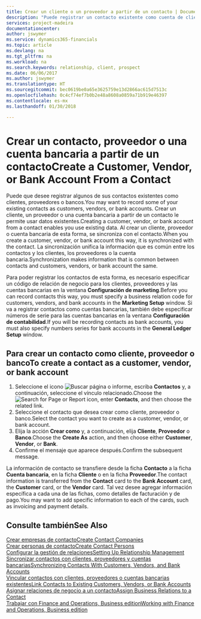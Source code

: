 ```yaml
---
title: Crear un cliente o un proveedor a partir de un contacto | Documentos de Microsoft
description: "Puede registrar un contacto existente como cuenta de cliente, proveedor o banco usando datos existentes y especificando una relación de negocio."
services: project-madeira
documentationcenter: 
author: jswymer
ms.service: dynamics365-financials
ms.topic: article
ms.devlang: na
ms.tgt_pltfrm: na
ms.workload: na
ms.search.keywords: relationship, client, prospect
ms.date: 06/06/2017
ms.author: jswymer
ms.translationtype: HT
ms.sourcegitcommit: bec0619be0a65e3625759e13d2866ac615d7513c
ms.openlocfilehash: 0c4cf74ef7b0b2e48a8608a0859a71b919e46397
ms.contentlocale: es-mx
ms.lasthandoff: 01/30/2018

---
```

# <a name="create-a-customer-vendor-or-bank-account-from-a-contact"></a><span data-ttu-id="db238-103">Crear un contacto, proveedor o una cuenta bancaria a partir de un contacto</span><span class="sxs-lookup"><span data-stu-id="db238-103">Create a Customer, Vendor, or Bank Account From a Contact</span></span>
<span data-ttu-id="db238-104">Puede que desee registrar algunos de sus contactos existentes como clientes, proveedores o bancos.</span><span class="sxs-lookup"><span data-stu-id="db238-104">You may want to record some of your existing contacts as customers, vendors, or bank accounts.</span></span> <span data-ttu-id="db238-105">Crear un cliente, un proveedor o una cuenta bancaria a partir de un contacto le permite usar datos existentes.</span><span class="sxs-lookup"><span data-stu-id="db238-105">Creating a customer, vendor, or bank account from a contact enables you use existing data.</span></span> <span data-ttu-id="db238-106">Al crear un cliente, proveedor o cuenta bancaria de esta forma, se sincroniza con el contacto.</span><span class="sxs-lookup"><span data-stu-id="db238-106">When you create a customer, vendor, or bank account this way, it is synchronized with the contact.</span></span> <span data-ttu-id="db238-107">La sincronización unifica la información que es común entre los contactos y los clientes, los proveedores o la cuenta bancaria.</span><span class="sxs-lookup"><span data-stu-id="db238-107">Synchronization makes information that is common between contacts and customers, vendors, or bank account the same.</span></span>

<span data-ttu-id="db238-108">Para poder registrar los contactos de esta forma, es necesario especificar un código de relación de negocio para los clientes, proveedores y las cuentas bancarias en la ventana **Configuración de marketing**.</span><span class="sxs-lookup"><span data-stu-id="db238-108">Before you can record contacts this way, you must specify a business relation code for customers, vendors, and bank accounts in the **Marketing Setup** window.</span></span> <span data-ttu-id="db238-109">Si va a registrar contactos como cuentas bancarias, también debe especificar números de serie para las cuentas bancarias en la ventana **Configuración de contabilidad**.</span><span class="sxs-lookup"><span data-stu-id="db238-109">If you will be recording contacts as bank accounts, you must also specify numbers series for bank accounts in the **General Ledger Setup** window.</span></span>

## <a name="to-create-a-contact-as-a-customer-vendor-or-bank-account"></a><span data-ttu-id="db238-110">Para crear un contacto como cliente, proveedor o banco</span><span class="sxs-lookup"><span data-stu-id="db238-110">To create a contact as a customer, vendor, or bank account</span></span>
1. <span data-ttu-id="db238-111">Seleccione el icono ![Buscar página o informe](media/ui-search/search_small.png "icono Buscar página o informe"), escriba **Contactos** y, a continuación, seleccione el vínculo relacionado.</span><span class="sxs-lookup"><span data-stu-id="db238-111">Choose the ![Search for Page or Report](media/ui-search/search_small.png "Search for Page or Report icon") icon, enter **Contacts**, and then choose the related link.</span></span>
2. <span data-ttu-id="db238-112">Seleccione el contacto que desea crear como cliente, proveedor o banco.</span><span class="sxs-lookup"><span data-stu-id="db238-112">Select the contact you want to create as a customer, vendor, or bank account.</span></span>
3. <span data-ttu-id="db238-113">Elija la acción **Crear como** y, a continuación, elija **Cliente**, **Proveedor** o **Banco**.</span><span class="sxs-lookup"><span data-stu-id="db238-113">Choose the **Create As** action, and then choose either **Customer**, **Vendor**, or **Bank**.</span></span>
4. <span data-ttu-id="db238-114">Confirme el mensaje que aparece después.</span><span class="sxs-lookup"><span data-stu-id="db238-114">Confirm the subsequent message.</span></span>

<span data-ttu-id="db238-115">La información de contacto se transfiere desde la ficha **Contacto** a la ficha **Cuenta bancaria**, en la ficha **Cliente** o en la ficha **Proveedor**.</span><span class="sxs-lookup"><span data-stu-id="db238-115">The contact information is transferred from the **Contact** card to the **Bank Account** card, the **Customer** card, or the **Vendor** card.</span></span> <span data-ttu-id="db238-116">Tal vez desee agregar información específica a cada una de las fichas, como detalles de facturación y de pago.</span><span class="sxs-lookup"><span data-stu-id="db238-116">You may want to add specific information to each of the cards, such as invoicing and payment details.</span></span>

## <a name="see-also"></a><span data-ttu-id="db238-117">Consulte también</span><span class="sxs-lookup"><span data-stu-id="db238-117">See Also</span></span>
[<span data-ttu-id="db238-118">Crear empresas de contacto</span><span class="sxs-lookup"><span data-stu-id="db238-118">Create Contact Companies</span></span>](marketing-create-contact-companies.md)  
[<span data-ttu-id="db238-119">Crear personas de contacto</span><span class="sxs-lookup"><span data-stu-id="db238-119">Create Contact Persons</span></span>](marketing-create-contact-persons.md)  
[<span data-ttu-id="db238-120">Configurar la gestión de relaciones</span><span class="sxs-lookup"><span data-stu-id="db238-120">Setting Up Relationship Management</span></span>](marketing-setup-marketing.md)  
[<span data-ttu-id="db238-121">Sincronizar contactos con clientes, proveedores y cuentas bancarias</span><span class="sxs-lookup"><span data-stu-id="db238-121">Synchronizing Contacts With Customers, Vendors, and Bank Accounts</span></span>](marketing-synchronize-contacts-customers-vendors-bank-accounts.md)  
[<span data-ttu-id="db238-122">Vincular contactos con clientes, proveedores o cuentas bancarias existentes</span><span class="sxs-lookup"><span data-stu-id="db238-122">Link Contacts to Existing Customers, Vendors, or Bank Accounts</span></span>](marketing-how-link-contact.md)  
[<span data-ttu-id="db238-123">Asignar relaciones de negocio a un contacto</span><span class="sxs-lookup"><span data-stu-id="db238-123">Assign Business Relations to a Contact</span></span>](marketing-business-relations.md#AssignBusRelContact)  
[<span data-ttu-id="db238-124">Trabajar con Finance and Operations, Business edition</span><span class="sxs-lookup"><span data-stu-id="db238-124">Working with Finance and Operations, Business edition</span></span>](ui-work-product.md)

